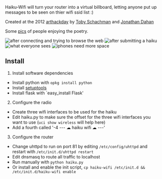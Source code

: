 Haiku-Wifi will turn your router into a virtual billboard, letting anyone put up messages to be seen on thier wifi ssid list :)

Created at the 2012 [arthackday](http://arthackday.net) by [Toby Schachman](https://github.com/electronicwhisper) and [Jonathan Dahan](http://jonathan.is)

Some [pics](http://www.flickr.com/photos/37234044@N07/sets/72157629094958315/) of people enjoying the poetry.

![after connecting and trying to browse the web](http://www.flickr.com/photos/42137335@N07/6787066535/in/set-72157629093151189)
![after submitting a haiku](http://www.flickr.com/photos/42137335@N07/6787066671/)
![what everyone sees](http://www.flickr.com/photos/42137335@N07/6787066399/)
![iphones need more space](http://www.flickr.com/photos/42137335@N07/6787196159/)


Install
-------

 1. Install software dependencies
   * Install python with `opkg install python`
   * Install [setuptools](http://pypi.python.org/pypi/setuptools#cygwin-mac-os-x-linux-other)
   * Install flask with `easy_install Flask'

 2. Configure the radio
   * Create three wifi interfaces to be used for the haiku
   * Edit haiku.py to make sure the offset for the three wifi interfaces you want to use (`uci show wireless` will help here)
   * Add a fourth called '-4 --- ☁ haiku wifi ☁ ---'

 3. Configure the router
   * Change uhttpd to run on port 81 by editing `/etc/config/uhttpd` and restart with `/etc/init.d/uhttpd restart`
   * Edit dnsmasq to route all traffic to localhost
   * Run manually with `python haiku.py`
   * Or install and enable the init script, `cp haiku-wifi /etc/init.d && /etc/init.d/haiku-wifi enable`
